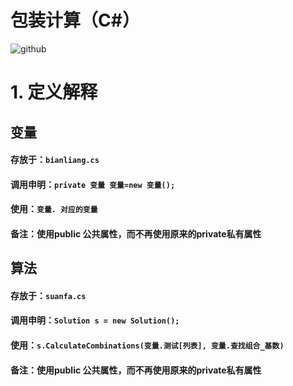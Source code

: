 
# 包装计算（C#）
![github](https://img.shields.io/badge/github-snowdreams1006-brightgreen.svg)

# 1. 定义解释

## 变量

#### 存放于：`bianliang.cs`
#### 调用申明：`private 变量 变量=new 变量();`
#### 使用：`变量. 对应的变量`
#### 备注：使用public 公共属性，而不再使用原来的private私有属性

## 算法

#### 存放于：`suanfa.cs`
#### 调用申明：`Solution s = new Solution();`
#### 使用：`s.CalculateCombinations(变量.测试[列表], 变量.查找组合_基数)`
#### 备注：使用public 公共属性，而不再使用原来的private私有属性